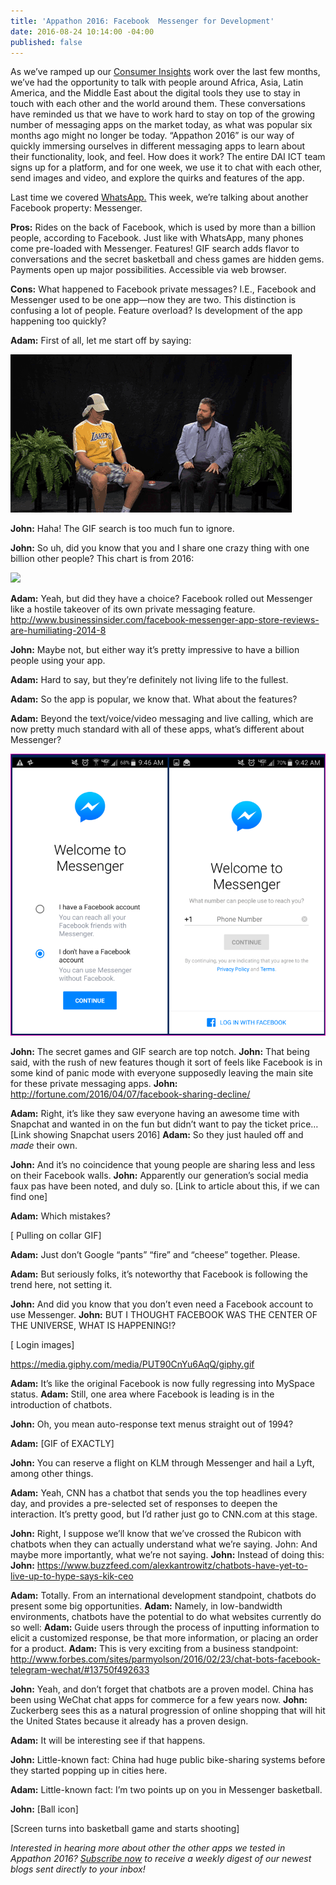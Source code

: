 ```yaml
---
title: 'Appathon 2016: Facebook  Messenger for Development'
date: 2016-08-24 10:14:00 -04:00
published: false
---
```


As we’ve ramped up our [Consumer Insights](http://dai-global-digital.com/tags/?tag=consumer-insights) work over the last few months, we’ve had the opportunity to talk with people around Africa, Asia, Latin America, and the Middle East about the digital tools they use to stay in touch with each other and the world around them. These conversations have reminded us that we have to work hard to stay on top of the growing number of messaging apps on the market today, as what was popular six months ago might no longer be today. “Appathon 2016” is our way of quickly immersing ourselves in different messaging apps to learn about their functionality, look, and feel. How does it work? The entire DAI ICT team signs up for a platform, and for one week, we use it to chat with each other, send images and video, and explore the quirks and features of the app.

<!-- more -->

Last time we covered [WhatsApp.](http://dai-global-digital.com/whatsapp-appathon-2016.html) This week, we’re talking about another Facebook property: Messenger.

**Pros:** Rides on the back of Facebook, which is used by more than a billion people, according to Facebook. Just like with WhatsApp, many phones come pre-loaded with Messenger. Features! GIF search adds flavor to conversations and the secret basketball and chess games are hidden gems. Payments open up major possibilities. Accessible via web browser.

**Cons:** What happened to Facebook private messages? I.E., Facebook and Messenger used to be one app—now they are two. This distinction is confusing a lot of people. Feature overload? Is development of the app happening too quickly?

**Adam:** First of all, let me start off by saying:

![twoferns.gif](/uploads/twoferns.gif)

**John:** Haha! The GIF search is too much fun to ignore.

**John:** So uh, did you know that you and I share one crazy thing with one billion other people? This chart is from 2016:

<div class="atlas-chart" data-id="S1pISLTD" data-width="640" data-height="449"><img src="https://www.theatlas.com/i/atlas_S1pISLTD.png" style="max-width: 100%;"></div><script src="https://www.theatlas.com/javascripts/atlas.js"></script>

**Adam:** Yeah, but did they have a choice? Facebook rolled out Messenger like a hostile takeover of its own private messaging feature. http://www.businessinsider.com/facebook-messenger-app-store-reviews-are-humiliating-2014-8

**John:** Maybe not, but either way it’s pretty impressive to have a billion people using your app.

**Adam:** Hard to say, but they’re definitely not living life to the fullest.

**Adam:** So the app is popular, we know that. What about the features?

**Adam:** Beyond the text/voice/video messaging and live calling, which are now pretty much standard with all of these apps, what’s different about Messenger?

![messenger](/uploads/messenger%20(2).png)

**John:** The secret games and GIF search are top notch.
**John:** That being said, with the rush of new features though it sort of feels like Facebook is in some kind of panic mode with everyone supposedly leaving the main site for these private messaging apps.
**John:** http://fortune.com/2016/04/07/facebook-sharing-decline/

**Adam:** Right, it’s like they saw everyone having an awesome time with Snapchat and wanted in on the fun but didn’t want to pay the ticket price… \[Link showing Snapchat users 2016\]
**Adam:** So they just hauled off and *made* their own.

**John:** And it’s no coincidence that young people are sharing less and less on their Facebook walls.
**John:** Apparently our generation’s social media faux pas have been noted, and duly so. \[Link to article about this, if we can find one\]

**Adam:** Which mistakes?

\[ Pulling on collar GIF\]

**Adam:** Just don’t Google “pants” “fire” and “cheese” together. Please.

**Adam:** But seriously folks, it’s noteworthy that Facebook is following the trend here, not setting it.

**John:** And did you know that you don’t even need a Facebook account to use Messenger.
**John:** BUT I THOUGHT FACEBOOK WAS THE CENTER OF THE UNIVERSE, WHAT IS HAPPENING!?

\[ Login images\]

https://media.giphy.com/media/PUT90CnYu6AqQ/giphy.gif

**Adam:** It’s like the original Facebook is now fully regressing into MySpace status.
**Adam:** Still, one area where Facebook is leading is in the introduction of chatbots.

**John:** Oh, you mean auto-response text menus straight out of 1994?

**Adam:** \[GIF of EXACTLY\]

**John:** You can reserve a flight on KLM through Messenger and hail a Lyft, among other things.

**Adam:** Yeah, CNN has a chatbot that sends you the top headlines every day, and provides a pre-selected set of responses to deepen the interaction. It’s pretty good, but I’d rather just go to CNN.com at this stage.

**John:** Right, I suppose we’ll know that we’ve crossed the Rubicon with chatbots when they can actually understand what we’re saying.
John: And maybe more importantly, what we’re not saying.
**John:** Instead of doing this:
**John:** https://www.buzzfeed.com/alexkantrowitz/chatbots-have-yet-to-live-up-to-hype-says-kik-ceo

**Adam:** Totally. From an international development standpoint, chatbots do present some big opportunities.
**Adam:** Namely, in low-bandwidth environments, chatbots have the potential to do what websites currently do so well:
**Adam:** Guide users through the process of inputting information to elicit a customized response, be that more information, or placing an order for a product.
**Adam:** This is very exciting from a business standpoint: http://www.forbes.com/sites/parmyolson/2016/02/23/chat-bots-facebook-telegram-wechat/#13750f492633

**John:** Yeah, and don’t forget that chatbots are a proven model. China has been using WeChat chat apps for commerce for a few years now.
**John:** Zuckerberg sees this as a natural progression of online shopping that will hit the United States because it already has a proven design.

**Adam:** It will be interesting see if that happens.

**John:** Little-known fact: China had huge public bike-sharing systems before they started popping up in cities here.

**Adam:** Little-known fact: I’m two points up on you in Messenger basketball.

**John:**  \[Ball icon\]

\[Screen turns into basketball game and starts shooting\]

*Interested in hearing more about other the other apps we tested in Appathon 2016?  [Subscribe now](https://confirmsubscription.com/h/r/066AFBA15492935C) to receive a weekly digest of our newest blogs sent directly to your inbox!*